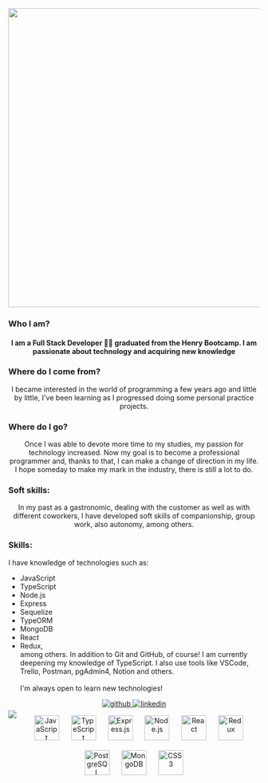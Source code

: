 <div align="center">
<img src="https://rishavanand.github.io/static/images/greetings.gif" align="center" style="width: 600px" />
</div>  
  



### Who I am?   
#### <div align="center">I am a Full Stack Developer 🧑‍💻 graduated from the Henry Bootcamp. I am passionate about technology and acquiring new knowledge </div>  
  



### Where do I come from?  
<div align="center">I became interested in the world of programming a few years ago and little by little, I've been learning as I progressed doing some personal practice projects. </div>  
  



### Where do I go?    
<div align="center">Once I was able to devote more time to my studies, my passion for technology increased. Now my goal is to become a professional programmer and, thanks to that, I can make a change of direction in my life. I hope someday to make my mark in the industry, there is still a lot to do. </div>  
  



### Soft skills:   
<div align="center">In my past as a gastronomic, dealing with the customer as well as with different coworkers, I have developed soft skills of companionship, group work, also autonomy, among others.  </div>  
  



### Skills:  

I have knowledge of technologies such as: 
- JavaScript
- TypeScript
- Node.js
- Express
- Sequelize
- TypeORM
- MongoDB
- React
- Redux, <br/>among others. In addition to Git and GitHub, of course! I am currently deepening my knowledge of TypeScript. I also use tools like VSCode, Trello, Postman, pgAdmin4, Notion and others. <br/><br/>
I'm always open to learn new technologies!  
  

<div align="center">
<a href="https://github.com/lauracolof" target="_blank">
<img src=https://img.shields.io/badge/github-%2324292e.svg?&style=for-the-badge&logo=github&logoColor=white alt=github style="margin-bottom: 5px;" />
</a>
<a href="https://linkedin.com/in/lauracolof" target="_blank">
<img src=https://img.shields.io/badge/linkedin-%231E77B5.svg?&style=for-the-badge&logo=linkedin&logoColor=white alt=linkedin style="margin-bottom: 5px;" />
</a>  
</div>  
  

<img src="https://github-readme-stats.vercel.app/api/top-langs/?username=lauracolof&hide_border=true&layout=compact" align="left" />  

<div align="center">  
<a href="https://www.javascript.com/" target="_blank"><img style="margin: 10px" src="https://profilinator.rishav.dev/skills-assets/javascript-original.svg" alt="JavaScript" height="50" /></a>  
<a href="https://www.typescriptlang.org/" target="_blank"><img style="margin: 10px" src="https://profilinator.rishav.dev/skills-assets/typescript-original.svg" alt="TypeScript" height="50" /></a>  
<a href="https://expressjs.com/" target="_blank"><img style="margin: 10px" src="https://profilinator.rishav.dev/skills-assets/express-original-wordmark.svg" alt="Express.js" height="50" /></a>  
<a href="https://nodejs.org/" target="_blank"><img style="margin: 10px" src="https://profilinator.rishav.dev/skills-assets/nodejs-original-wordmark.svg" alt="Node.js" height="50" /></a>  
<a href="https://reactjs.org/" target="_blank"><img style="margin: 10px" src="https://profilinator.rishav.dev/skills-assets/react-original-wordmark.svg" alt="React" height="50" /></a>  
<a href="https://redux.js.org/" target="_blank"><img style="margin: 10px" src="https://profilinator.rishav.dev/skills-assets/redux-original.svg" alt="Redux" height="50" /></a>  
<a href="https://www.postgresql.org/" target="_blank"><img style="margin: 10px" src="https://profilinator.rishav.dev/skills-assets/postgresql-original-wordmark.svg" alt="PostgreSQL" height="50" /></a>  
<a href="https://www.mongodb.com/" target="_blank"><img style="margin: 10px" src="https://profilinator.rishav.dev/skills-assets/mongodb-original-wordmark.svg" alt="MongoDB" height="50" /></a>  
<a href="https://www.w3schools.com/css/" target="_blank"><img style="margin: 10px" src="https://profilinator.rishav.dev/skills-assets/css3-original-wordmark.svg" alt="CSS3" height="50" /></a>  
</div>  

<br/>  
